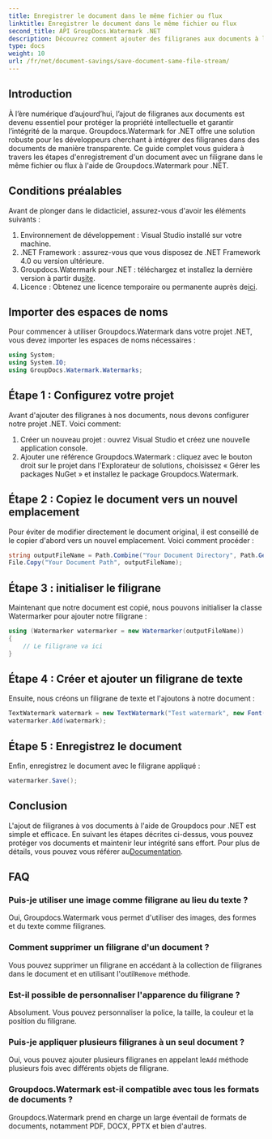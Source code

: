 ```yaml
---
title: Enregistrer le document dans le même fichier ou flux
linktitle: Enregistrer le document dans le même fichier ou flux
second_title: API GroupDocs.Watermark .NET
description: Découvrez comment ajouter des filigranes aux documents à l'aide de Groupdocs.Watermark pour .NET. Ce guide fournit des instructions pour garantir la protection et l’intégrité des documents.
type: docs
weight: 10
url: /fr/net/document-savings/save-document-same-file-stream/
---
```

## Introduction
À l’ère numérique d’aujourd’hui, l’ajout de filigranes aux documents est devenu essentiel pour protéger la propriété intellectuelle et garantir l’intégrité de la marque. Groupdocs.Watermark for .NET offre une solution robuste pour les développeurs cherchant à intégrer des filigranes dans des documents de manière transparente. Ce guide complet vous guidera à travers les étapes d'enregistrement d'un document avec un filigrane dans le même fichier ou flux à l'aide de Groupdocs.Watermark pour .NET.
## Conditions préalables
Avant de plonger dans le didacticiel, assurez-vous d'avoir les éléments suivants :
1. Environnement de développement : Visual Studio installé sur votre machine.
2. .NET Framework : assurez-vous que vous disposez de .NET Framework 4.0 ou version ultérieure.
3.  Groupdocs.Watermark pour .NET : téléchargez et installez la dernière version à partir du[site](https://releases.groupdocs.com/Watermark/net/).
4.  Licence : Obtenez une licence temporaire ou permanente auprès de[ici](https://purchase.groupdocs.com/temporary-license/).
## Importer des espaces de noms
Pour commencer à utiliser Groupdocs.Watermark dans votre projet .NET, vous devez importer les espaces de noms nécessaires :
```csharp
using System;
using System.IO;
using GroupDocs.Watermark.Watermarks;
```
## Étape 1 : Configurez votre projet
Avant d'ajouter des filigranes à nos documents, nous devons configurer notre projet .NET. Voici comment:
1. Créer un nouveau projet : ouvrez Visual Studio et créez une nouvelle application console.
2. Ajouter une référence Groupdocs.Watermark : cliquez avec le bouton droit sur le projet dans l'Explorateur de solutions, choisissez « Gérer les packages NuGet » et installez le package Groupdocs.Watermark.
## Étape 2 : Copiez le document vers un nouvel emplacement
Pour éviter de modifier directement le document original, il est conseillé de le copier d'abord vers un nouvel emplacement. Voici comment procéder :
```csharp
string outputFileName = Path.Combine("Your Document Directory", Path.GetFileName("Your Document Path"));
File.Copy("Your Document Path", outputFileName);
```
## Étape 3 : initialiser le filigrane
Maintenant que notre document est copié, nous pouvons initialiser la classe Watermarker pour ajouter notre filigrane :
```csharp
using (Watermarker watermarker = new Watermarker(outputFileName))
{
    // Le filigrane va ici
}
```
## Étape 4 : Créer et ajouter un filigrane de texte
Ensuite, nous créons un filigrane de texte et l'ajoutons à notre document :
```csharp
TextWatermark watermark = new TextWatermark("Test watermark", new Font("Arial", 12));
watermarker.Add(watermark);
```
## Étape 5 : Enregistrez le document
Enfin, enregistrez le document avec le filigrane appliqué :
```csharp
watermarker.Save();
```
## Conclusion
L'ajout de filigranes à vos documents à l'aide de Groupdocs pour .NET est simple et efficace. En suivant les étapes décrites ci-dessus, vous pouvez protéger vos documents et maintenir leur intégrité sans effort. Pour plus de détails, vous pouvez vous référer au[Documentation](https://reference.groupdocs.com/Watermark/net/).
## FAQ
### Puis-je utiliser une image comme filigrane au lieu du texte ?
Oui, Groupdocs.Watermark vous permet d'utiliser des images, des formes et du texte comme filigranes.
### Comment supprimer un filigrane d'un document ?
 Vous pouvez supprimer un filigrane en accédant à la collection de filigranes dans le document et en utilisant l'outil`Remove` méthode.
### Est-il possible de personnaliser l'apparence du filigrane ?
Absolument. Vous pouvez personnaliser la police, la taille, la couleur et la position du filigrane.
### Puis-je appliquer plusieurs filigranes à un seul document ?
 Oui, vous pouvez ajouter plusieurs filigranes en appelant le`Add` méthode plusieurs fois avec différents objets de filigrane.
### Groupdocs.Watermark est-il compatible avec tous les formats de documents ?
Groupdocs.Watermark prend en charge un large éventail de formats de documents, notamment PDF, DOCX, PPTX et bien d'autres.